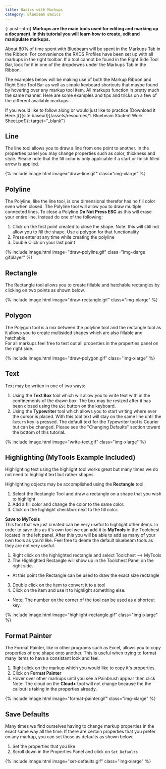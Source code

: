 ```yaml
---
title: Basics with Markups
category: Bluebeam Basics
---
```

{:.post-intro}
**Markups are the main tools used for editing and marking up a document. In this tutorial you will learn how to create, edit and manipulate markups.**

About 80% of time spent with Bluebeam will be spent in the Markups Tab in the Ribbon. For convenience the RXDS Profiles have been set up with all markups in the right toolbar. If a tool cannot be found in the Right Side Tool Bar, look for it in one of the dropdowns under the Markups Tab in the Ribbon. 

The examples below will be making use of both the Markup Ribbon and Right Side Tool Bar as well as simple keyboard shortcuts that maybe found by hovering over any markup tool item. All markups function in pretty much the same manner. Here are some examples and tips and tricks on a few of the different available markups

If you would like to follow along or would just like to practice [Download it Here.]({{site.baseurl}}/assets/resources/1. Bluebeam Student Work Sheet.pdf){: target="_blank"} 

## Line

The line tool allows you to draw a line from one point to another. In the properties panel you may change properties such as color, thickness and style. Please note that the fill color is only applicable if a start or finish filled arrow is applied.  

{% include image.html image="draw-line.gif" class="img-xlarge" %}

## Polyline

The Polyline, like the line tool, is one dimensional therefor has no fill color even when closed. The Polyline tool will allow you to draw multiple connected lines. 
To close a Polyline **Do Not Press ESC** as this will erase your entire line. Instead do one of the following: 

1. Click on the first point created to close the shape. Note: this will still not allow you to fill the shape. Use a polygon for that functionality
2. Press enter at any time while creating the polyline
3. Double Click on your last point  

{% include image.html image="draw-polyline.gif" class="img-xlarge gifplayer" %}

## Rectangle

The Rectangle tool allows you to create fillable and hatchable rectangles by clicking on two points as shown below. 

{% include image.html image="draw-rectangle.gif" class="img-xlarge" %}

## Polygon

The Polygon tool is a mix between the polyline tool and the rectangle tool as it allows you to create multisided shapes which are also fillable and hatchable.  
For all markups feel free to test out all properties in the properties panel on the right side. 

{% include image.html image="draw-polygon.gif" class="img-xlarge" %}

## Text
Text may be writen in one of two ways: 

1. Using the **Text Box** tool which will allow you to write text with in the confinements of the drawn box. The box may be resized after it has been closed using the `ESC` button on the keyboard. 
2. Using the **Typewriter** tool which allows you to start writing where ever the cursor is placed. With this tool text will stay on the same line until the `Return` key is pressed. The default text for the Typewriter tool is Courier but can be changed. Please see the "Changing Defaults" section toward the bottom of this tutorial. 

{% include image.html image="write-text.gif" class="img-xlarge" %}

## Highlighting (MyTools Example Included)
Highlighting text using the highlight tool works great but many times we do not need to highlight text but rather shapes. 

Highlighting objects may be accomplished using the **Rectangle** tool. 

1. Select the Rectangle Tool and draw a rectangle on a shape that you wish to highlight
2. Add a fill color and change the color to the same color. 
3. Click on the highlight checkbox next to the fill color. 

**Save to MyTools**  
This tool that we just created can be very useful to highlight other items. In order to save this as it's own tool we can add it to **MyTools** in the Toolchest located in the left panel. After this you will be able to add as many of your own tools as you'd like. Feel free to delete the default bluebeam tools as they are not very useful. 

1. Right click on the highlighted rectangle and select Toolchest --> MyTools
2. The Highlighted Rectangle will show up in the Toolchest Panel on the right side.
 - At this point the Rectangle can be used to draw the exact size rectangle
3. Double click on the item to convert it to a tool
4. Click on the item and use it to highlight something else. 
 - Note: The number on the corner of the tool can be used as a shortcut key.  
 
{% include image.html image="highlight-rectangle.gif" class="img-xlarge" %}

## Format Painter
The Format Painter, like in other programs such as Excel, allows you to copy properties of one shape onto another. This is useful when trying to format many items to have a consistant look and feel. 

1. Right click on the markup which you would like to copy it's properties. 
2. Click on **Format Painter**
3. Hover over other markups until you see a Painbrush appear then click
Note: The cloud on the **Cloud+** tool will not change because the the callout is taking in the properties already. 

{% include image.html image="format-painter.gif" class="img-xlarge" %}

## Save Defaults
Many times we find ourselves having to change markup properties in the exact same way all the time. If there are certain properties that you prefer on any markup, you can set those as defaults as shown below. 

1. Set the properties that you like
2. Scroll down in the Properties Panel and click on `Set Defaults`

{% include image.html image="set-defaults.gif" class="img-xlarge" %}
